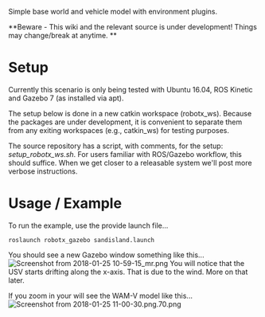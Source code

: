 Simple base world and vehicle model with environment plugins.

**Beware - This wiki and the relevant source is under development!  Things may change/break at anytime.
**

# Setup

Currently this scenario is only being tested with Ubuntu 16.04, ROS Kinetic and Gazebo 7 (as installed via apt).

The setup below is done in a new catkin workspace (robotx_ws). Because the packages are under development, it is convenient to separate them from any exiting workspaces (e.g., catkin_ws) for testing purposes.

The source repository has a script, with comments, for the setup: *setup_robotx_ws.sh*.  For users familiar with ROS/Gazebo workflow, this should suffice.  When we get closer to a releasable system we'll post more verbose instructions.

# Usage / Example

To run the example, use the provide launch file...

```
roslaunch robotx_gazebo sandisland.launch 
```

You should see a new Gazebo window something like this...
![Screenshot from 2018-01-25 10-59-15_mr.png](https://bitbucket.org/repo/BgXLzgM/images/2097879520-Screenshot%20from%202018-01-25%2010-59-15_mr.png)
You will notice that the USV starts drifting along the x-axis.  That is due to the wind.  More on that later.

If you zoom in your will see the WAM-V model like this...
![Screenshot from 2018-01-25 11-00-30.png.70.png](https://bitbucket.org/repo/BgXLzgM/images/2349056053-Screenshot%20from%202018-01-25%2011-00-30.png.70.png)